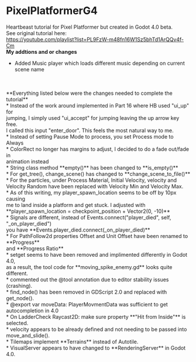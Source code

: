 # PixelPlatformerG4
Heartbeast tutorial for Pixel Platformer but created in Godot 4.0 beta.<br>
See original tutorial here: <br>
	https://youtube.com/playlist?list=PL9FzW-m48fn16W1Sz5bhTd1ArQQv4f-Cm <br>
	**My addtions and or changes**<br>
* Added Music player which loads different music depending on current scene name <br>
<br>
<br>
**Everything listed below were the changes needed to complete the tutorial** <br>
* Instead of the work around implemented in Part 16 where HB used "ui_up" for  <br>
	jumping, I simply used "ui_accept" for jumping leaving the up arrow key free. <br>
	I called this input "enter_door".  This feels the most natural way to me. <br>
* Instead of setting Pause Mode to process, you set Process mode to Always <br>
* ColorRect no longer has margins to adjust, I decided to do a fade out/fade in <br>
	animation instead <br>
* String class method **empty()** has been changed to **is_empty()** <br>
* For get_tree(), change_scene() has changed to **change_scene_to_file()** <br>
* For the particles, under Process Material, Initial Velocity, velocity and  <br>
	Velocity Random have been replaced with Velocity Min and Velocity Max. <br>
* As of this writing, my player_spawn_location seems to be off by 10px causing <br>
	me to land inside a platform and get stuck.  I adjusted with <br>
	**player_spawn_location = checkpoint_position + Vector2(0, -10)** <br>
* Signals are different, instead of Events.connect("player_died", self, "_on_player_died") <br>
	you have **Events.player_died.connect(_on_player_died)** <br>
* For PathFollow2d properties Offset and Unit Offset have been renamed to **Progress** <br> 
	and **Progress Ratio** <br>
* setget seems to have been removed and implimented differently in Godot 4.0, <br>
	as a result, the tool code for **moving_spike_enemy.gd** looks quite different. <br>
* commented out the @tool annotation due to editor stability issues (crashing). <br>
* find_node() has been removed in GDScript 2.0 and replaced with get_node(). <br>
* @export var moveData: PlayerMovmentData was sufficient to get autocompletion in 4.0 <br>
* On LadderCheck Raycast2D: make sure property **"Hit from Inside"** is selected. <br>
* velocity appears to be already defined and not needing to be passed into <br>
	move_and_slide().<br>
* Tilemaps implement **Terrains** instead of Autotile. <br>
* VisualServer appears to have changed to **RenderingServer** in Godot 4.0. <br>
